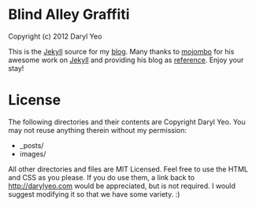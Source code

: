 # Blind Alley Graffiti

Copyright (c) 2012 Daryl Yeo 

This is the [Jekyll](http://github.com/mojombo/jekyll) source for my
[blog](http://darylyeo.com). Many thanks to
[mojombo](https://github.com/mojombo) for his awesome work on
[Jekyll](http://github.com/mojombo/jekyll) and providing his blog as
[reference](http://tom.preston-werner.com/). Enjoy your stay!

# License

The following directories and their contents are Copyright Daryl Yeo.
You may not reuse anything therein without my permission:

* _posts/
* images/
  
All other directories and files are MIT Licensed. Feel free to use the HTML and
CSS as you please. If you do use them, a link back to http://darylyeo.com would
be appreciated, but is not required. I would suggest modifying it so that
we have some variety. :)
